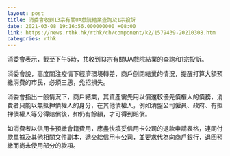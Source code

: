 ```yaml
---
layout: post
title: 消委會收到13宗有關UA戲院結業查詢及1宗投訴
date: 2021-03-08 19:16:56.000000000 +08:00
link: https://news.rthk.hk/rthk/ch/component/k2/1579439-20210308.htm
categories: rthk
---
```


消委會表示，截至下午5時，共收到13宗有關UA戲院結業的查詢和1宗投訴。

消委會說，高度關注疫情下經濟環境轉差，商戶倒閉結業的情況，提醒打算大額預繳消費的市民，必須三思，免招損失。

消委會指出一般情況下，商戶結業，其資產需先用以償還較優先債權人的債務，消費者只能以無抵押債權人的身分，在其他債權人，例如清盤公司僱員、政府、有抵押債權人等分得賠償後，如仍有餘額，才可得到賠償。

如消費者以信用卡預繳會籍費用，應盡快填妥信用卡公司的退款申請表格，連同付款單據及其他相關文件副本，遞交給信用卡公司，並要求代為向商戶銀行，退回預繳而尚未使用部分的款項。
